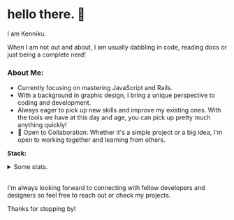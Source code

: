 <link rel="stylesheet" href="https://cdn.jsdelivr.net/gh/devicons/devicon@latest/devicon.min.css">

# hello there. 👋

I am Kenniku.

When I am not out and about, I am usually dabbling in code, reading docs or just being a complete nerd!


### About Me:

- Currently focusing on mastering JavaScript and Rails. 
- With a background in graphic design, I bring a unique perspective to coding and development.
- Always eager to pick up new skills and improve my existing ones. With the tools we have at this day and age, you can pick up pretty much anything quickly!
- 🤝 Open to Collaboration: Whether it's a simple project or a big idea, I'm open to working together and learning from others.

<b>Stack:</b>
<i class="devicon-express-original"></i>
<i class="devicon-react-original"></i>
<i class="devicon-postgresql-plain"></i>
<i class="devicon-nodejs-plain"></i>



<details>
<summary>Some stats.</summary></br>


[![Anurag's GitHub stats](https://github-readme-stats.vercel.app/api?username=knnku&show_icons=true&theme=dracula)](https://github.com/anuraghazra/github-readme-stats)

![CW Stats](https://www.codewars.com/users/knnku/badges/small)

<!-- ![](https://komarev.com/ghpvc/?username=knnku) -->

</details></br>

I'm always looking forward to connecting with fellow developers and designers so feel free to reach out or check my projects.

Thanks for stopping by!


<!--
**knnku/knnku** is a ✨ _special_ ✨ repository because its `README.md` (this file) appears on your GitHub profile.

Here are some ideas to get you started:

- 🔭 I’m currently working on 
- 🌱 I’m currently learning ruby, rails, ux and other cool front end stuff
- 👯 I’m looking to collaborate on ...
- 🤔 I’m looking for help with ...
- 💬 Ask me about ...
- 📫 How to reach me: ...
- 😄 Pronouns: ...
- ⚡ Fun fact: ...
-->
